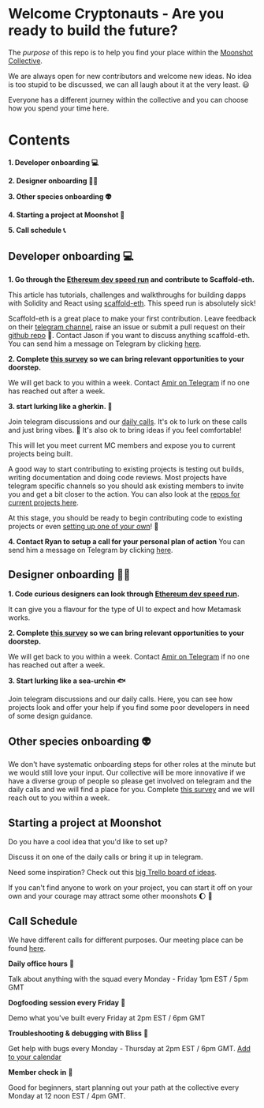 # **Welcome Cryptonauts - Are you ready to build the future?**


The *purpose* of this repo is to help you find your place within the [Moonshot Collective](https://moonshotcollective.space).

We are always open for new contributors and welcome new ideas. No idea is too stupid to be discussed, we can all laugh about it at the very least. :smiley: 

Everyone has a different journey within the collective and you can choose how you spend your time here. 


# Contents
**1. Developer onboarding :computer:**

**2. Designer onboarding :artist:**

**3. Other species onboarding 👽**

**4. Starting a project at Moonshot :rocket:**

**5. Call schedule 📞**

## Developer onboarding :computer: 

**1. Go through the [Ethereum dev speed run](https://medium.com/@austin_48503/%EF%B8%8Fethereum-dev-speed-run-bd72bcba6a4c) and contribute to Scaffold-eth.**

This article has tutorials, challenges and walkthroughs for building dapps with Solidity and React using [scaffold-eth](https://github.com/scaffold-eth/scaffold-eth). This speed run is absolutely sick!

Scaffold-eth is a great place to make your first contribution. Leave feedback on their [telegram channel](https://t.me/joinchat/KByvmRe5wkR-8F_zz6AjpA), raise an issue or submit a pull request on their [github repo](https://github.com/scaffold-eth/scaffold-eth) :cake:. Contact Jason if you want to discuss anything scaffold-eth. You can send him a message on Telegram by clicking [here](https://t.me/jaxcoder).

**2. Complete [this survey](https://docs.google.com/forms/d/1izilMBRoE3krtTPmHR9Tbw1ScvX6gSYBFltCGp7gv6A/edit) so we can bring relevant opportunities to your doorstep.**

We will get back to you within a week. Contact [Amir on Telegram](https://t.me/Amirjab21) if no one has reached out after a week.

**3. start lurking like a gherkin. :cucumber:**

Join telegram discussions and our [daily calls](#call-schedule). It's ok to lurk on these calls and just bring vibes. :call_me_hand:   It's also ok to bring ideas if you feel comfortable!

This will let you meet current MC members and expose you to current projects being built.

A good way to start contributing to existing projects is testing out builds, writing documentation and doing code reviews. Most projects have telegram specific channels so you should ask existing members to invite you and get a bit closer to the action. You can also look at the [repos for current projects here](https://github.com/orgs/moonshotcollective/repositories).


At this stage, you should be ready to begin contributing code to existing projects or even [setting up one of your own](#starting-a-project-at-moonshot)! :rainbow: 

**4. Contact Ryan to setup a call for your personal plan of action**
You can send him a message on Telegram by clicking [here](https://t.me/moonshotcoordinator).

## Designer onboarding :artist: 

**1. Code curious designers can look through [Ethereum dev speed run](https://medium.com/@austin_48503/%EF%B8%8Fethereum-dev-speed-run-bd72bcba6a4c).**

It can give you a flavour for the type of UI to expect and how Metamask works.

**2. Complete [this survey](https://docs.google.com/forms/d/1izilMBRoE3krtTPmHR9Tbw1ScvX6gSYBFltCGp7gv6A/edit) so we can bring relevant opportunities to your doorstep.**

We will get back to you within a week. Contact [Amir on Telegram](https://t.me/Amirjab21) if no one has reached out after a week.

**3. Start lurking like a sea-urchin :fish:**

Join telegram discussions and our daily calls. Here, you can see how projects look and offer your help if you find some poor developers in need of some design guidance.

## Other species onboarding 👽

We don't have systematic onboarding steps for other roles at the minute but we would still love your input. Our collective will be more innovative if we have a diverse group of people so please get involved on telegram and the daily calls and we will find a place for you. Complete [this survey](https://docs.google.com/forms/d/1izilMBRoE3krtTPmHR9Tbw1ScvX6gSYBFltCGp7gv6A/edit) and we will reach out to you within a week.


## Starting a project at Moonshot


Do you have a cool idea that you'd like to set up?

Discuss it on one of the daily calls or bring it up in telegram.

Need some inspiration? Check out this [big Trello board of ideas](https://trello.com/b/qDaciNgF/moonshot-collective).

If you can't find anyone to work on your project, you can start it off on your own and your courage may attract some other moonshots :moon: :rocket:


## Call Schedule



We have different calls for different purposes. Our meeting place can be found [here](https://meet.jit.si/moonshotcollective).

**Daily office hours** 🧙

Talk about anything with the squad every Monday - Friday 1pm EST / 5pm GMT

**Dogfooding session every Friday** :dog:

Demo what you've built every Friday at 2pm EST / 6pm GMT

**Troubleshooting & debugging with Bliss** :bug:

Get help with bugs every Monday - Thursday at 2pm EST / 6pm GMT. [Add to your calendar](https://www.addevent.com/event/cY8327124)

**Member check in** :bug:

Good for beginners, start planning out your path at the collective every Monday at 12 noon EST / 4pm GMT.

